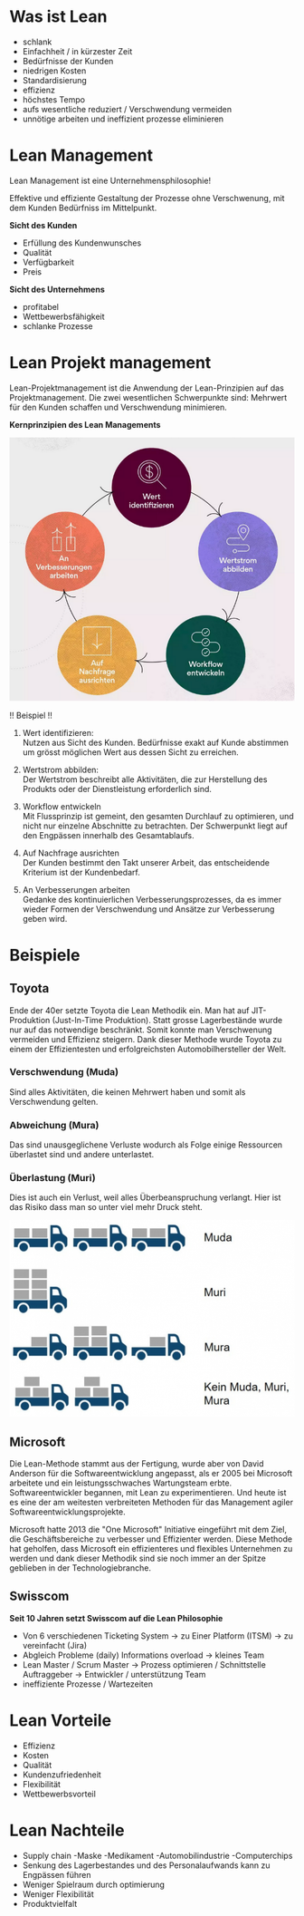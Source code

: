 # Was ist Lean

- schlank
- Einfachheit / in kürzester Zeit
- Bedürfnisse der Kunden
- niedrigen Kosten
- Standardisierung
- effizienz
- höchstes Tempo
- aufs wesentliche reduziert / Verschwendung vermeiden
- unnötige arbeiten und ineffizient prozesse eliminieren

# Lean Management 
 Lean Management ist eine Unternehmensphilosophie! 
 
 Effektive und effiziente Gestaltung der Prozesse ohne Verschwenung, mit dem Kunden Bedürfniss im Mittelpunkt.

**Sicht des Kunden**
- Erfüllung des Kundenwunsches
- Qualität
- Verfügbarkeit
- Preis

**Sicht des Unternehmens**
- profitabel
- Wettbewerbsfähigkeit
- schlanke Prozesse

# Lean Projekt management 
Lean-Projektmanagement ist die Anwendung der Lean-Prinzipien auf das Projektmanagement. 
Die zwei wesentlichen Schwerpunkte sind: 
Mehrwert für den Kunden schaffen und Verschwendung minimieren.

**Kernprinzipien des Lean Managements**

![Grundsätze](./images/prj-mgmt-grundsaetze.png)

  !! Beispiel !! 

1. Wert identifizieren:  
Nutzen aus Sicht des Kunden. Bedürfnisse exakt auf Kunde abstimmen um grösst möglichen Wert aus dessen Sicht zu erreichen. 

2. Wertstrom abbilden:  
Der Wertstrom beschreibt alle Aktivitäten, die zur Herstellung des Produkts oder der Dienstleistung erforderlich sind.

3. Workflow entwickeln  
Mit Flussprinzip ist gemeint, den gesamten Durchlauf zu optimieren, und nicht nur einzelne Abschnitte zu betrachten. Der Schwerpunkt liegt auf den Engpässen innerhalb des Gesamtablaufs.

4. Auf Nachfrage ausrichten  
Der Kunden bestimmt den Takt unserer Arbeit, das entscheidende Kriterium ist der Kundenbedarf.

5. An Verbesserungen arbeiten  
Gedanke des kontinuierlichen Verbesserungsprozesses, da es immer wieder Formen der Verschwendung und Ansätze zur Verbesserung geben wird.

# Beispiele

## Toyota

Ende der 40er setzte Toyota die Lean Methodik ein. Man hat auf JIT-Produktion (Just-In-Time Produktion). Statt grosse Lagerbestände wurde nur auf das notwendige beschränkt. 
Somit konnte man Verschwenung vermeiden und Effizienz steigern. Dank dieser Methode wurde Toyota zu einem der Effizientesten und erfolgreichsten Automobilhersteller der Welt.


### Verschwendung (Muda)

Sind alles Aktivitäten, die keinen Mehrwert haben und somit als Verschwendung gelten.

 ### Abweichung (Mura)

 Das sind unausgeglichene Verluste wodurch als Folge einige Ressourcen überlastet sind und andere unterlastet.

 ### Überlastung (Muri)

 Dies ist auch ein Verlust, weil alles Überbeanspruchung verlangt. Hier ist das Risiko dass man so unter viel mehr Druck steht.

 ![3M](./images/3M.png)

## Microsoft

Die Lean-Methode stammt aus der Fertigung, wurde aber von David Anderson für die Softwareentwicklung angepasst, als er 2005 bei Microsoft arbeitete und ein leistungsschwaches Wartungsteam erbte. Softwareentwickler begannen, mit Lean zu experimentieren. Und heute ist es eine der am weitesten verbreiteten Methoden für das Management agiler Softwareentwicklungsprojekte.

Microsoft hatte 2013 die "One Microsoft" Initiative eingeführt mit dem Ziel, die Geschäftsbereiche zu verbesser und Effizienter werden. Diese Methode hat geholfen, dass Microsoft ein effizienteres und flexibles Unternehmen zu werden und dank dieser Methodik sind sie noch immer an der Spitze geblieben in der Technologiebranche.

## Swisscom
**Seit 10 Jahren setzt Swisscom auf die Lean Philosophie**

- Von 6 verschiedenen Ticketing System -> zu Einer Platform (ITSM) -> zu vereinfacht (Jira) 
- Abgleich Probleme (daily) Informations overload -> kleines Team
- Lean Master / Scrum Master  -> Prozess optimieren / Schnittstelle Auftraggeber -> Entwickler / unterstützung Team 
- ineffiziente Prozesse / Wartezeiten

# Lean Vorteile
- Effizienz
- Kosten 
- Qualität  
- Kundenzufriedenheit 
- Flexibilität
- Wettbewerbsvorteil

# Lean Nachteile
- Supply chain -Maske -Medikament -Automobilindustrie -Computerchips 
- Senkung des Lagerbestandes und des Personalaufwands kann zu Engpässen führen
- Weniger Spielraum durch optimierung
- Weniger Flexibilität
- Produktvielfalt